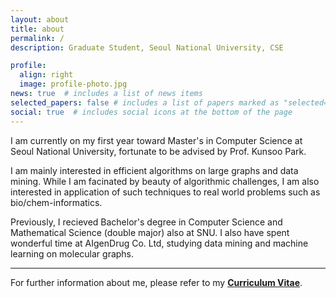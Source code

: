 ```yaml
---
layout: about
title: about
permalink: /
description: Graduate Student, Seoul National University, CSE

profile:
  align: right
  image: profile-photo.jpg
news: true  # includes a list of news items
selected_papers: false # includes a list of papers marked as "selected={true}"
social: true  # includes social icons at the bottom of the page
---
```


<style>
div.summary {
} 
</style>

<div class=summary markdown=1>
I am currently on my first year toward Master's in Computer Science at Seoul National University, fortunate to be advised by Prof. Kunsoo Park. 

I am mainly interested in efficient algorithms on large graphs and data mining. While I am facinated by beauty of algorithmic challenges, I am also interested in application of such techniques to real world problems such as bio/chem-informatics.

Previously, I recieved Bachelor's degree in Computer Science and Mathematical Science (double major) also at SNU. I also have spent wonderful time at AIgenDrug Co. Ltd, studying data mining and machine learning on molecular graphs.

------ 
For further information about me, please refer to my [**Curriculum Vitae**](/about-me/).
</div>